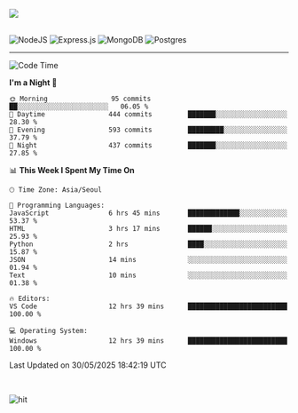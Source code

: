 ![](https://github-readme-stats.vercel.app/api?username=hqnseung&theme=dark&show_icons=true&hide_border=false&include_all_commits=false&count_private=true) <br/><br/>

![NodeJS](https://img.shields.io/badge/node.js-6DA55F?style=for-the-badge&logo=node.js&logoColor=white) 
![Express.js](https://img.shields.io/badge/express.js-%23404d59.svg?style=for-the-badge&logo=express&logoColor=%2361DAFB) ![MongoDB](https://img.shields.io/badge/MongoDB-%234ea94b.svg?style=for-the-badge&logo=mongodb&logoColor=white) ![Postgres](https://img.shields.io/badge/postgres-%23316192.svg?style=for-the-badge&logo=postgresql&logoColor=white)

---


<!--START_SECTION:waka-->
![Code Time](http://img.shields.io/badge/Code%20Time-385%20hrs%2054%20mins-blue)

**I'm a Night 🦉** 

```text
🌞 Morning                95 commits          ██░░░░░░░░░░░░░░░░░░░░░░░   06.05 % 
🌆 Daytime                444 commits         ███████░░░░░░░░░░░░░░░░░░   28.30 % 
🌃 Evening                593 commits         █████████░░░░░░░░░░░░░░░░   37.79 % 
🌙 Night                  437 commits         ███████░░░░░░░░░░░░░░░░░░   27.85 % 
```


📊 **This Week I Spent My Time On** 

```text
🕑︎ Time Zone: Asia/Seoul

💬 Programming Languages: 
JavaScript               6 hrs 45 mins       █████████████░░░░░░░░░░░░   53.37 % 
HTML                     3 hrs 17 mins       ██████░░░░░░░░░░░░░░░░░░░   25.93 % 
Python                   2 hrs               ████░░░░░░░░░░░░░░░░░░░░░   15.87 % 
JSON                     14 mins             ░░░░░░░░░░░░░░░░░░░░░░░░░   01.94 % 
Text                     10 mins             ░░░░░░░░░░░░░░░░░░░░░░░░░   01.38 % 

🔥 Editors: 
VS Code                  12 hrs 39 mins      █████████████████████████   100.00 % 

💻 Operating System: 
Windows                  12 hrs 39 mins      █████████████████████████   100.00 % 
```


 Last Updated on 30/05/2025 18:42:19 UTC
<!--END_SECTION:waka-->

<br>

![hit](https://myhits.vercel.app/api/hit/https%3A%2F%2Fgithub.com%2Fhqnseung?color=green&label=hit&size=small)
